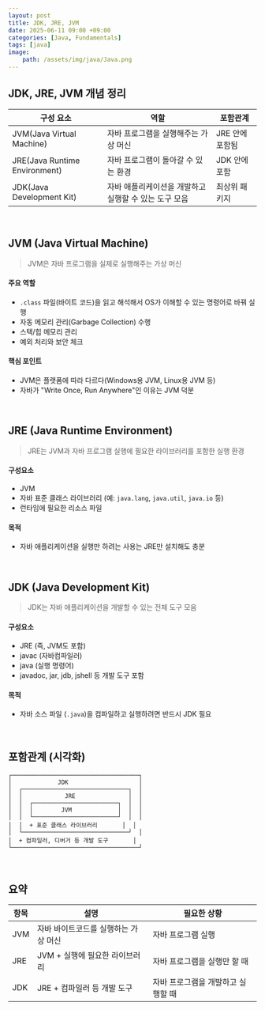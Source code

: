 ```yaml
---
layout: post
title: JDK, JRE, JVM
date: 2025-06-11 09:00 +09:00
categories: [Java, Fundamentals]
tags: [java]
image: 
    path: /assets/img/java/Java.png
---
```


## JDK, JRE, JVM 개념 정리

| 구성 요소 | 역할 | 포함관계 |
|-|-|-|
| JVM(Java Virtual Machine) | 자바 프로그램을 실행해주는 가상 머신 | JRE 안에 포함됨 |
| JRE(Java Runtime Environment) | 자바 프로그램이 돌아갈 수 있는 환경 | JDK 안에 포함 |
| JDK(Java Development Kit) | 자바 애플리케이션을 개발하고 실행할 수 있는 도구 모음 | 최상위 패키지 |

<br>

## JVM (Java Virtual Machine)

> JVM은 자바 프로그램을 실제로 실행해주는 가상 머신

#### 주요 역할

- `.class` 파일(바이트 코드)을 읽고 해석해서 OS가 이해할 수 있는 명령어로 바꿔 실행
- 자동 메모리 관리(Garbage Collection) 수행
- 스택/힙 메모리 관리
- 예외 처리와 보안 체크

#### 핵심 포인트

- JVM은 플랫폼에 따라 다르다(Windows용 JVM, Linux용 JVM 등)
- 자바가 "Write Once, Run Anywhere"인 이유는 JVM 덕분

<br>

## JRE (Java Runtime Environment)

> JRE는 JVM과 자바 프로그램 실행에 필요한 라이브러리를 포함한 실행 환경

#### 구성요소

- JVM
- 자바 표준 클래스 라이브러리 (예: `java.lang`, `java.util`, `java.io` 등)
- 런타임에 필요한 리소스 파일

#### 목적

- 자바 애플리케이션을 실행만 하려는 사용는 JRE만 설치해도 충분

<br>

## JDK (Java Development Kit)

> JDK는 자바 애플리케이션을 개발할 수 있는 전체 도구 모음

#### 구성요소

- JRE (즉, JVM도 포함)
- javac (자바컴파일러)
- java (실행 명령어)
- javadoc, jar, jdb, jshell 등 개발 도구 포함

#### 목적

- 자바 소스 파일 (`.java`)을 컴파일하고 실행하려면 반드시 JDK 필요

<br>

## 포함관계 (시각화)

```init
┌────────────────────────────────────┐
│             JDK                    │
│  ┌──────────────────────────────┐  │
│  │            JRE               │  │
│  │  ┌────────────────────────┐  │  │
│  │  │        JVM             │  │  │
│  │  └────────────────────────┘  │  │
│  │  + 표준 클래스 라이브러리       │  │
│  └──────────────────────────────┘  │
│  + 컴파일러, 디버거 등 개발 도구       │
└────────────────────────────────────┘
```

<br>

## 요약

| 항목 | 설명 | 필요한 상황 |
|-|-|-|
| JVM | 자바 바이트코드를 실행하는 가상 머신 | 자바 프로그램 실행 |
| JRE | JVM + 실행에 필요한 라이브러리 | 자바 프로그램을 실행만 할 때 |
| JDK | JRE + 컴파일러 등 개발 도구 | 자바 프로그램을 개발하고 실행할 때 |


